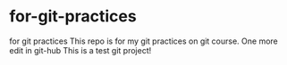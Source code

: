 # for-git-practices
for git practices
This repo is for my git practices on git course. 
One more edit in git-hub
This is a test git project!
